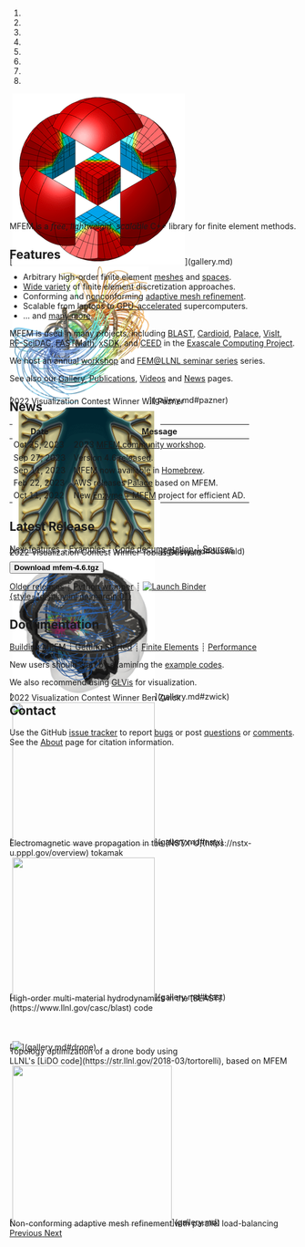 <div class="col-md-6" markdown="1">

<div id="myCarousel" class="carousel slide" data-ride="carousel" markdown="1" style="margin-top:-10px;margin-bottom:0px;height:360px;">
  <!-- Indicators -->
  <ol class="carousel-indicators">
    <li data-target="#myCarousel" data-slide-to="0" class="active"></li>
    <li data-target="#myCarousel" data-slide-to="1"></li>
    <li data-target="#myCarousel" data-slide-to="2"></li>
    <li data-target="#myCarousel" data-slide-to="3"></li>
    <li data-target="#myCarousel" data-slide-to="4"></li>
    <li data-target="#myCarousel" data-slide-to="5"></li>
    <li data-target="#myCarousel" data-slide-to="6"></li>
    <li data-target="#myCarousel" data-slide-to="7"></li>
  </ol>

  <!-- Wrapper for slides -->
  <div class="carousel-inner">
    <div class="item active">
      [<img class="d-block w-100" src="img/logo-300.png" >](gallery.md)
    </div>
    <div class="item">
      [<img class="d-block w-100" width="240" height="240" src="img/gallery/workshop22/coil_small.png">](gallery.md#pazner)
      <div class="carousel-caption d-none" style="margin-top:-15px;">
        2022 Visualization Contest Winner Will Pazner
      </div>
    </div>
    <div class="item">
      [<img class="d-block w-100" width="260" height="260" src="img/gallery/workshop22/heat_thumbnail_small.png">](gallery.md#duswald)
      <div class="carousel-caption d-none" style="margin-top:-15px;">
        2022 Visualization Contest Winner Tobias Duswald
      </div>
    </div>
    <div class="item">
      [<img class="d-block w-100" width="250" height="250" src="img/gallery/workshop22/brain_electric_field_small.png">](gallery.md#zwick)
      <div class="carousel-caption d-none" style="margin-top:-15px;">
        2022 Visualization Contest Winner Ben Zwick
      </div>
    </div>
    <div class="item">
      [<img class="d-block w-100" width="250" height="250" src="img/carousel/tokamak.png">](gallery.md#nstx)
      <div class="carousel-caption d-none" style="margin-top:-15px;">
        Electromagnetic wave propagation in the [NSTX-U](https://nstx-u.pppl.gov/overview) tokamak
      </div>
    </div>
    <div class="item">
      [<img class="d-block w-100" width="250" height="250" src="img/carousel/icf.jpg">](gallery.md#blast)
      <div class="carousel-caption d-none" style="margin-top:-15px;">
        High-order multi-material hydrodynamics in the [BLAST](https://www.llnl.gov/casc/blast) code
      </div>
    </div>
    <div class="item">
      [<img class="d-block w-100" style="width:90%; margin-top:50px;" src="img/carousel/drone.png">](gallery.md#drone)
      <div class="carousel-caption d-none" style="margin-top:-10px;">
        Topology optimization of a drone body using <br> LLNL's [LiDO code](https://str.llnl.gov/2018-03/tortorelli), based on MFEM
      </div>
    </div>
    <div class="item">
      [<img class="d-block w-100" width="280" height="280" src="img/carousel/amr.png">](gallery.md)
      <div class="carousel-caption d-none" style="margin-top:-15px;">
        Non-conforming adaptive mesh refinement with parallel load-balancing
      </div>
    </div>
  </div>

  <!-- Left and right controls -->
  <a class="left carousel-control" href="#myCarousel" data-slide="prev">
    <span class="glyphicon glyphicon-chevron-left"></span>
    <span class="sr-only">Previous</span>
  </a>
  <a class="right carousel-control" href="#myCarousel" data-slide="next">
    <span class="glyphicon glyphicon-chevron-right"></span>
    <span class="sr-only">Next</span>
  </a>
</div>

MFEM is a _free_, _lightweight_, _scalable_ C++ library for finite element methods.


## Features

* Arbitrary high-order finite element [meshes](features.md#wide-range-of-mesh-types)
and [spaces](features.md#higher-order-finite-element-spaces).
* [Wide variety](features.md#flexible-discretization) of finite element discretization approaches.
* Conforming and nonconforming [adaptive mesh refinement](examples.md?amr).
* Scalable from laptops to [GPU-accelerated](features#parallel-scalable-and-gpu-ready) supercomputers.
* ... and [many more](features.md).

MFEM is used in many projects, including [BLAST](https://www.llnl.gov/casc/blast), [Cardioid](https://github.com/llnl/cardioid), [Palace](https://github.com/awslabs/palace), [VisIt](https://visit.llnl.gov), [RF-SciDAC](https://www.rfscidac4.org/), [FASTMath](https://scidac5-fastmath.lbl.gov/), [xSDK](https://xsdk.info/), and [CEED](https://ceed.exascaleproject.org) in the [Exascale Computing Project](https://exascaleproject.org).

We host an annual [workshop](workshop.md) and [FEM@LLNL seminar series](seminar.md) series.

See also our [Gallery](gallery.md), [Publications](publications.md), [Videos](videos.md) and [News](news.md) pages.


</div><div class="col-md-6 news-table" markdown="1">

## News

Date         | Message
------------ | -----------------------------------------------------------------
Oct 25, 2023 | 2023 [MFEM community workshop](workshop.md).
Sep 27, 2023 | Version 4.6 [released](https://github.com/mfem/mfem/blob/v4.6/CHANGELOG).
Sep 11, 2023 | MFEM now available in [Homebrew](https://formulae.brew.sh/formula/mfem).
Feb 22, 2023 | AWS releases [Palace](https://aws.amazon.com/blogs/quantum-computing/aws-releases-open-source-software-palace-for-cloud-based-electromagnetics-simulations-of-quantum-computing-hardware/) based on MFEM.
Oct 11, 2022 | New [Enzyme + MFEM](https://www.hpcwire.com/off-the-wire/doe-funds-llnl-project-to-improve-differentiation-of-extreme-scale-science-applications/) project for efficient AD.

## Latest Release

[New features](https://github.com/mfem/mfem/blob/v4.6/CHANGELOG)
┊ [Examples](examples.md)
┊ [Code documentation](dox.md)
┊ [Sources](https://github.com/mfem/mfem)

[<button type="button" class="btn btn-success">
**Download mfem-4.6.tgz**
</button>](https://bit.ly/mfem-4-6)

[Older releases](download.md) ┊ [Python wrapper](https://github.com/mfem/PyMFEM) ┊
[![Launch Binder](https://mybinder.org/badge_logo.svg){style="display:inline;margin:0"}](
https://mybinder.org/v2/gh/mfem/mfem/master?filepath=examples%2Fjupyter%2Fex.ipynb
 "C++ Jupiter notebook")

## Documentation


[Building MFEM](building.md)
┊ [Getting Started](getting-started.md)
┊ [Finite Elements](fem.md)
┊ [Performance](performance.md)

New users should start by examining the [example codes](examples.md).

We also recommend using [GLVis](https://glvis.org) for visualization.

## Contact

Use the GitHub [issue tracker](https://github.com/mfem/mfem/issues)
to report [bugs](https://github.com/mfem/mfem/issues/new?labels=bug)
or post [questions](https://github.com/mfem/mfem/issues/new?labels=question)
or [comments](https://github.com/mfem/mfem/issues/new?labels=comment).
See&nbsp;the [About](about.md) page for citation information.

</div><div class="col-md-12 bottom"></div>
